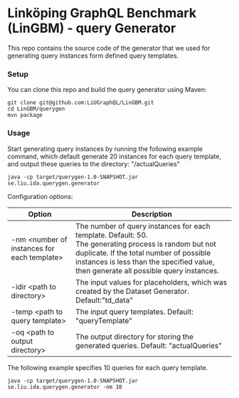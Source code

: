 # Linköping GraphQL Benchmark (LinGBM) - query Generator
This repo contains the source code of the generator that we used for generating query instances form defined query templates.

### Setup

You can clone this repo and build the query generator using Maven:

```
git clone git@github.com:LiUGraphQL/LinGBM.git
cd LinGBM/querygen
mvn package
```

### Usage

Start generating query instances by running the following example command, which default generate 20 instances for each query template, and output these queries to the directory: "/actualQueries"

```
java -cp target/querygen-1.0-SNAPSHOT.jar se.liu.ida.querygen.generator
```

Configuration options:

| Option | Description |
| ------ | ------|
|-nm \<number of instances for each template> |The number of query instances for each template. Default: 50. <br> The generating process is random but not duplicate. If the total number of possible instances is less than the specified value, then generate all possible query instances.| 
|-idir \<path to directory> |The input values for placeholders, which was created by the Dataset Generator. Default:"td_data"|
|-temp \<path to query template> |The input query templates. Default: "queryTemplate"| 
|-oq \<path to output directory> |The output directory for storing the generated queries. Default: "actualQueries"|

The following example specifies 10 queries for each query template.

```
java -cp target/querygen-1.0-SNAPSHOT.jar se.liu.ida.querygen.generator -nm 10
```
